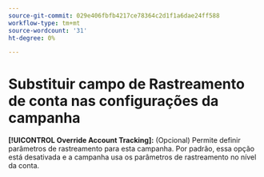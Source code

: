 ```yaml
---
source-git-commit: 029e406fbfb4217ce78364c2d1f1a6dae24ff588
workflow-type: tm+mt
source-wordcount: '31'
ht-degree: 0%

---
```

# Substituir campo de Rastreamento de conta nas configurações da campanha

**[!UICONTROL Override Account Tracking]:** (Opcional) Permite definir parâmetros de rastreamento para esta campanha. Por padrão, essa opção está desativada e a campanha usa os parâmetros de rastreamento no nível da conta.
